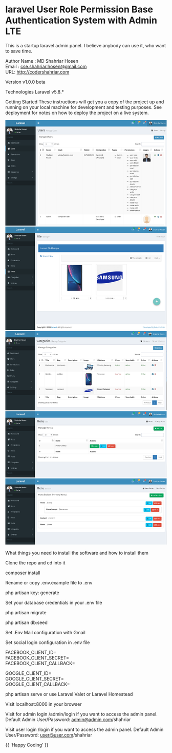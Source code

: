 # laravel User Role Permission Base Authentication System with Admin LTE

This is a startup laravel admin panel. I believe anybody can use it, who want to save time.

Author
Name : MD Shahriar Hosen  <br>
Email : cse.shahriar.hosen@gmail.com  <br> 
URL: http://codershahriar.com <br>

Version
v1.0.0 beta

Technologies
Laravel v5.8.*

Getting Started
These instructions will get you a copy of the project up and running on your local machine for development and testing purposes. See deployment for notes on how to deploy the project on a live system.

![](public/images/rbase-1.png) 
![](public/images/rbase-2.png)
![](public/images/rbase-3.png)
![](public/images/rbase-4.png)
![](public/images/rbase-5.png) 

What things you need to install the software and how to install them

Clone the repo and cd into it

composer install

Rename or copy .env.example file to .env

php artisan key: generate

Set your database credentials in your .env file

php artisan migrate

php artisan db:seed

Set .Env Mail configuration with Gmail

Set social login configuration in .env file <br>

FACEBOOK_CLIENT_ID= <br>
FACEBOOK_CLIENT_SECRET= <br>
FACEBOOK_CLIENT_CALLBACK= <br>

GOOGLE_CLIENT_ID= <br>
GOOGLE_CLIENT_SECRET= <br>
GOOGLE_CLIENT_CALLBACK= <br>

php artisan serve or use Laravel Valet or Laravel Homestead

Visit localhost:8000 in your browser

Visit for admin login /admin/login if you want to access the admin panel. Default Admin User/Password: admin@admin.com/shahriar

Visit user login /login if you want to access the admin panel. Default Admin User/Password: user@user.com/shahriar

{{ 'Happy Coding' }}  

